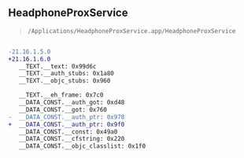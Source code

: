 ## HeadphoneProxService

> `/Applications/HeadphoneProxService.app/HeadphoneProxService`

```diff

-21.16.1.5.0
+21.16.1.6.0
   __TEXT.__text: 0x99d6c
   __TEXT.__auth_stubs: 0x1a80
   __TEXT.__objc_stubs: 0x960

   __TEXT.__eh_frame: 0x7c0
   __DATA_CONST.__auth_got: 0xd48
   __DATA_CONST.__got: 0x760
-  __DATA_CONST.__auth_ptr: 0x978
+  __DATA_CONST.__auth_ptr: 0x9f0
   __DATA_CONST.__const: 0x49a0
   __DATA_CONST.__cfstring: 0x220
   __DATA_CONST.__objc_classlist: 0x1f0

```
